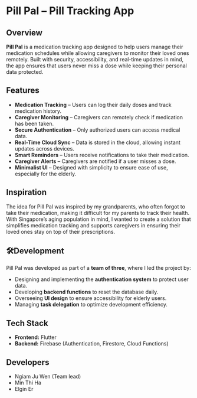 # Pill Pal – Pill Tracking App  

## Overview  
**Pill Pal** is a medication tracking app designed to help users manage their medication schedules while allowing caregivers to monitor their loved ones remotely. Built with security, accessibility, and real-time updates in mind, the app ensures that users never miss a dose while keeping their personal data protected.  

## Features  
- **Medication Tracking** – Users can log their daily doses and track medication history.  
- **Caregiver Monitoring** – Caregivers can remotely check if medication has been taken.  
- **Secure Authentication** – Only authorized users can access medical data.  
- **Real-Time Cloud Sync** – Data is stored in the cloud, allowing instant updates across devices.  
- **Smart Reminders** – Users receive notifications to take their medication.  
- **Caregiver Alerts** – Caregivers are notified if a user misses a dose.  
- **Minimalist UI** – Designed with simplicity to ensure ease of use, especially for the elderly.  

## Inspiration  
The idea for Pill Pal was inspired by my grandparents, who often forgot to take their medication, making it difficult for my parents to track their health. With Singapore’s aging population in mind, I wanted to create a solution that simplifies medication tracking and supports caregivers in ensuring their loved ones stay on top of their prescriptions.  

## 🛠Development  
Pill Pal was developed as part of a **team of three**, where I led the project by:  
- Designing and implementing the **authentication system** to protect user data.  
- Developing **backend functions** to reset the database daily.  
- Overseeing **UI design** to ensure accessibility for elderly users.  
- Managing **task delegation** to optimize development efficiency.  

## Tech Stack  
- **Frontend:** Flutter  
- **Backend:** Firebase (Authentication, Firestore, Cloud Functions)

## Developers
- Ngiam Ju Wen (Team lead)
- Min Thi Ha
- Elgin Er
